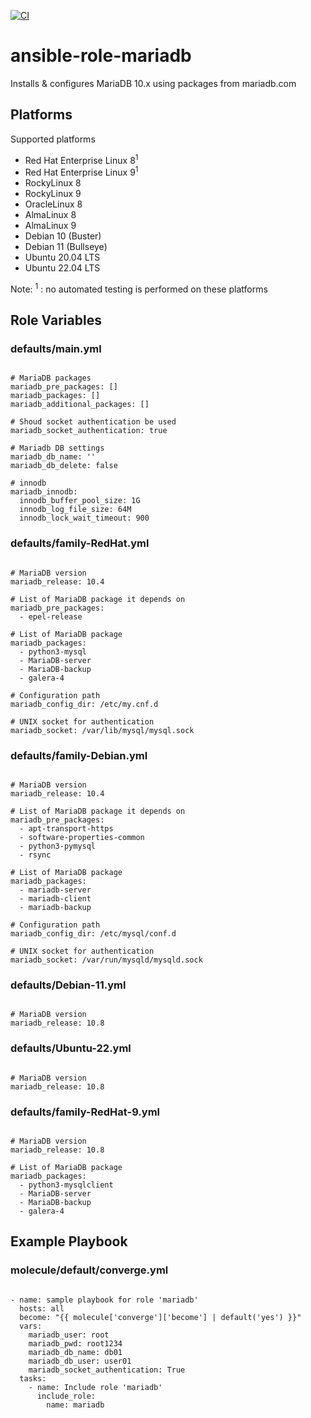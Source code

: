 [![CI](https://github.com/de-it-krachten/ansible-role-mariadb/workflows/CI/badge.svg?event=push)](https://github.com/de-it-krachten/ansible-role-mariadb/actions?query=workflow%3ACI)


# ansible-role-mariadb

Installs & configures MariaDB 10.x using packages from mariadb.com


## Platforms

Supported platforms

- Red Hat Enterprise Linux 8<sup>1</sup>
- Red Hat Enterprise Linux 9<sup>1</sup>
- RockyLinux 8
- RockyLinux 9
- OracleLinux 8
- AlmaLinux 8
- AlmaLinux 9
- Debian 10 (Buster)
- Debian 11 (Bullseye)
- Ubuntu 20.04 LTS
- Ubuntu 22.04 LTS

Note:
<sup>1</sup> : no automated testing is performed on these platforms

## Role Variables
### defaults/main.yml
<pre><code>
# MariaDB packages
mariadb_pre_packages: []
mariadb_packages: []
mariadb_additional_packages: []

# Shoud socket authentication be used
mariadb_socket_authentication: true

# Mariadb DB settings
mariadb_db_name: ''
mariadb_db_delete: false

# innodb
mariadb_innodb:
  innodb_buffer_pool_size: 1G
  innodb_log_file_size: 64M
  innodb_lock_wait_timeout: 900
</pre></code>

### defaults/family-RedHat.yml
<pre><code>
# MariaDB version
mariadb_release: 10.4

# List of MariaDB package it depends on
mariadb_pre_packages:
  - epel-release

# List of MariaDB package
mariadb_packages:
  - python3-mysql
  - MariaDB-server
  - MariaDB-backup
  - galera-4

# Configuration path
mariadb_config_dir: /etc/my.cnf.d

# UNIX socket for authentication
mariadb_socket: /var/lib/mysql/mysql.sock
</pre></code>

### defaults/family-Debian.yml
<pre><code>
# MariaDB version
mariadb_release: 10.4

# List of MariaDB package it depends on
mariadb_pre_packages:
  - apt-transport-https
  - software-properties-common
  - python3-pymysql
  - rsync

# List of MariaDB package
mariadb_packages:
  - mariadb-server
  - mariadb-client
  - mariadb-backup

# Configuration path
mariadb_config_dir: /etc/mysql/conf.d

# UNIX socket for authentication
mariadb_socket: /var/run/mysqld/mysqld.sock
</pre></code>

### defaults/Debian-11.yml
<pre><code>
# MariaDB version
mariadb_release: 10.8
</pre></code>

### defaults/Ubuntu-22.yml
<pre><code>
# MariaDB version
mariadb_release: 10.8
</pre></code>

### defaults/family-RedHat-9.yml
<pre><code>
# MariaDB version
mariadb_release: 10.8

# List of MariaDB package
mariadb_packages:
  - python3-mysqlclient
  - MariaDB-server
  - MariaDB-backup
  - galera-4
</pre></code>




## Example Playbook
### molecule/default/converge.yml
<pre><code>
- name: sample playbook for role 'mariadb'
  hosts: all
  become: "{{ molecule['converge']['become'] | default('yes') }}"
  vars:
    mariadb_user: root
    mariadb_pwd: root1234
    mariadb_db_name: db01
    mariadb_db_user: user01
    mariadb_socket_authentication: True
  tasks:
    - name: Include role 'mariadb'
      include_role:
        name: mariadb
</pre></code>
